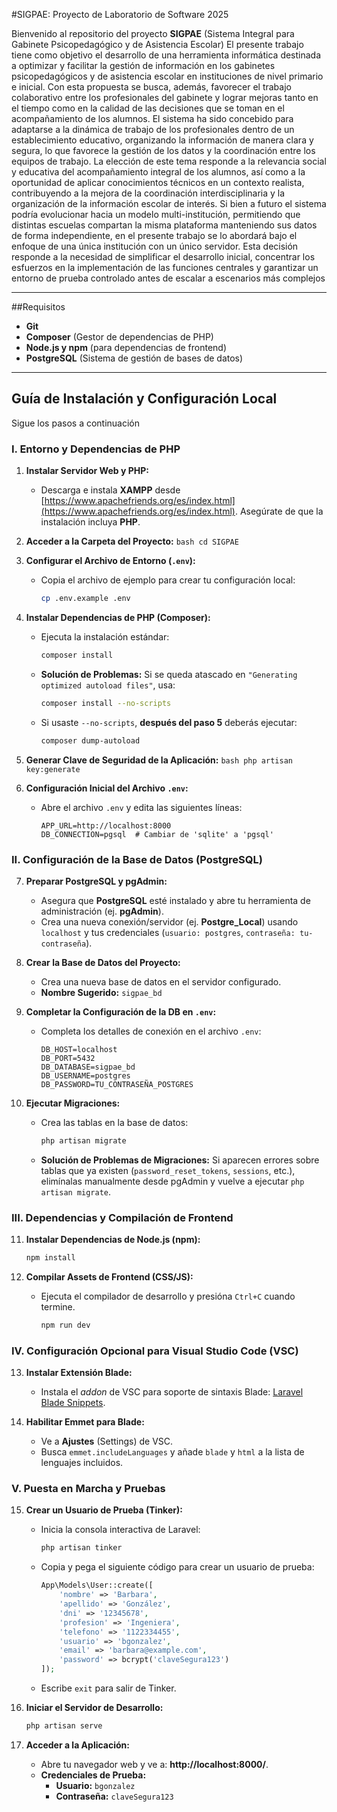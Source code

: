 #SIGPAE: Proyecto de Laboratorio de Software 2025

Bienvenido al repositorio del proyecto **SIGPAE** (Sistema Integral para Gabinete Psicopedagógico y de Asistencia Escolar)
El presente trabajo tiene como objetivo el desarrollo de una herramienta informática destinada a optimizar y facilitar la gestión de información en los gabinetes psicopedagógicos y de asistencia escolar en instituciones de nivel primario e inicial. Con esta propuesta se busca, además, favorecer el trabajo colaborativo entre los profesionales del gabinete y lograr mejoras tanto en el tiempo como en la calidad de las decisiones que se toman en el acompañamiento de los alumnos. 
El sistema ha sido concebido para adaptarse a la dinámica de trabajo de los profesionales dentro de un establecimiento educativo, organizando la información de manera clara y segura, lo que favorece la gestión de los datos y la coordinación entre los equipos de trabajo.
La elección de este tema responde a la relevancia social y educativa del acompañamiento integral de los alumnos, así como a la oportunidad de aplicar conocimientos técnicos en un contexto realista, contribuyendo a la mejora de la coordinación interdisciplinaria y la organización de la información escolar de interés.
Si bien a futuro el sistema podría evolucionar hacia un modelo multi-institución, permitiendo que distintas escuelas compartan la misma plataforma manteniendo sus datos de forma independiente, en el presente trabajo se lo abordará bajo el enfoque de una única institución con un único servidor. Esta decisión responde a la necesidad de simplificar el desarrollo inicial, concentrar los esfuerzos en la implementación de las funciones centrales y garantizar un entorno de prueba controlado antes de escalar a escenarios más complejos

---

##Requisitos

* **Git**
* **Composer** (Gestor de dependencias de PHP)
* **Node.js y npm** (para dependencias de frontend)
* **PostgreSQL** (Sistema de gestión de bases de datos)

---

## Guía de Instalación y Configuración Local

Sigue los pasos a continuación 

### I. Entorno y Dependencias de PHP

1.  **Instalar Servidor Web y PHP:**
    * Descarga e instala **XAMPP** desde [https://www.apachefriends.org/es/index.html](https://www.apachefriends.org/es/index.html). Asegúrate de que la instalación incluya **PHP**.

2.  **Acceder a la Carpeta del Proyecto:**
        ```bash
        cd SIGPAE
        ```

3.  **Configurar el Archivo de Entorno (`.env`):**
    * Copia el archivo de ejemplo para crear tu configuración local:
        ```bash
        cp .env.example .env
        ```

4.  **Instalar Dependencias de PHP (Composer):**
    * Ejecuta la instalación estándar:
        ```bash
        composer install
        ```
    *  **Solución de Problemas:** Si se queda atascado en `"Generating optimized autoload files"`, usa:
        ```bash
        composer install --no-scripts
        ```
    * Si usaste `--no-scripts`, **después del paso 5** deberás ejecutar:
        ```bash
        composer dump-autoload
        ```

5.  **Generar Clave de Seguridad de la Aplicación:**
        ```bash
        php artisan key:generate
        ```

6.  **Configuración Inicial del Archivo `.env`:**
    * Abre el archivo `.env` y edita las siguientes líneas:
        ```
        APP_URL=http://localhost:8000
        DB_CONNECTION=pgsql  # Cambiar de 'sqlite' a 'pgsql'
        ```

### II. Configuración de la Base de Datos (PostgreSQL)

7.  **Preparar PostgreSQL y pgAdmin:**
    * Asegura que **PostgreSQL** esté instalado y abre tu herramienta de administración (ej. **pgAdmin**).
    * Crea una nueva conexión/servidor (ej. **Postgre_Local**) usando `localhost` y tus credenciales (`usuario: postgres`, `contraseña: tu-contraseña`).

8.  **Crear la Base de Datos del Proyecto:**
    * Crea una nueva base de datos en el servidor configurado.
    * **Nombre Sugerido:** `sigpae_bd`

9.  **Completar la Configuración de la DB en `.env`:**
    * Completa los detalles de conexión en el archivo `.env`:
        ```
        DB_HOST=localhost
        DB_PORT=5432
        DB_DATABASE=sigpae_bd
        DB_USERNAME=postgres
        DB_PASSWORD=TU_CONTRASEÑA_POSTGRES
        ```

10. **Ejecutar Migraciones:**
    * Crea las tablas en la base de datos:
        ```bash
        php artisan migrate
        ```
    *  **Solución de Problemas de Migraciones:** Si aparecen errores sobre tablas que ya existen (`password_reset_tokens`, `sessions`, etc.), elimínalas manualmente desde pgAdmin y vuelve a ejecutar `php artisan migrate`.

### III. Dependencias y Compilación de Frontend

11. **Instalar Dependencias de Node.js (npm):**
    ```bash
    npm install
    ```

12. **Compilar Assets de Frontend (CSS/JS):**
    * Ejecuta el compilador de desarrollo y presióna `Ctrl+C` cuando termine.
        ```bash
        npm run dev
        ```

### IV. Configuración Opcional para Visual Studio Code (VSC)

13. **Instalar Extensión Blade:**
    * Instala el *addon* de VSC para soporte de sintaxis Blade: [Laravel Blade Snippets](https://marketplace.visualstudio.com/items?itemName=amirmarmul.laravel-blade-vscode).

14. **Habilitar Emmet para Blade:**
    * Ve a **Ajustes** (Settings) de VSC.
    * Busca `emmet.includeLanguages` y añade `blade` y `html` a la lista de lenguajes incluidos.

### V. Puesta en Marcha y Pruebas

15. **Crear un Usuario de Prueba (Tinker):**
    * Inicia la consola interactiva de Laravel:
        ```bash
        php artisan tinker
        ```
    * Copia y pega el siguiente código para crear un usuario de prueba:
        ```php
        App\Models\User::create([
            'nombre' => 'Barbara',
            'apellido' => 'González',
            'dni' => '12345678',
            'profesion' => 'Ingeniera',
            'telefono' => '1122334455',
            'usuario' => 'bgonzalez',
            'email' => 'barbara@example.com',
            'password' => bcrypt('claveSegura123')
        ]);
        ```
    * Escribe `exit` para salir de Tinker.

16. **Iniciar el Servidor de Desarrollo:**
    ```bash
    php artisan serve
    ```

17. **Acceder a la Aplicación:**
    * Abre tu navegador web y ve a: **http://localhost:8000/**.
    * **Credenciales de Prueba:**
        * **Usuario:** `bgonzalez`
        * **Contraseña:** `claveSegura123`
